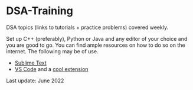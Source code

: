 # DSA-Training
DSA topics (links to tutorials + practice problems) covered weekly.

Set up C++ (preferably), Python or Java and any editor of your choice and you are good to go. You can find ample resources on how to do so on the internet. The following may be of use.
* [Sublime Text](https://github.com/the-hyp0cr1t3/CC/blob/master/Sublime%20Text%20Setup.md)
* [VS Code](https://medium.com/@chinmaykulkarni8/how-to-setup-visual-studio-code-for-c-c-java-python-competitive-programming-angular-22fdc9b1f4c6) and a [cool extension](https://github.com/agrawal-d/competitive-programming-helper/)

Last update: June 2022
